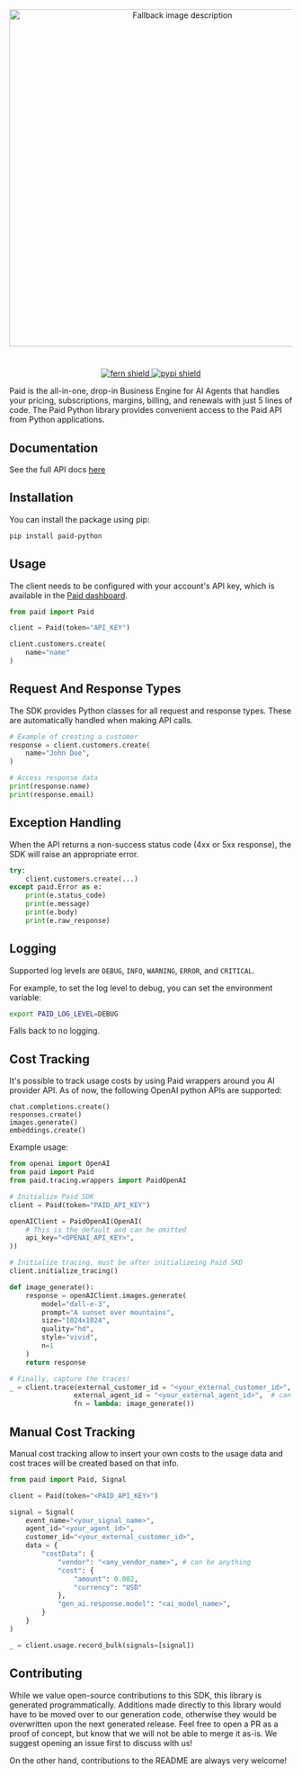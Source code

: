<div align="center">
    <picture>
        <source media="(prefers-color-scheme: dark)" srcset="./assets/paid_light.svg" width=600>
        <source media="(prefers-color-scheme: light)" srcset="./assets/paid_dark.svg" width=600>
        <img alt="Fallback image description" src="./assets/paid_light.svg" width=600>
    </picture>
</div>

#

<div align="center">
    <a href="https://buildwithfern.com?utm_source=github&utm_medium=github&utm_campaign=readme&utm_source=https%3A%2F%2Fgithub.com%2FAgentPaid%2Fpaid-python">
        <img src="https://img.shields.io/badge/%F0%9F%8C%BF-Built%20with%20Fern-brightgreen" alt="fern shield">
    </a>
    <a href="https://pypi.org/project/paid-python">
        <img src="https://img.shields.io/pypi/v/paid-python" alt="pypi shield">
    </a>
</div>

Paid is the all-in-one, drop-in Business Engine for AI Agents that handles your pricing, subscriptions, margins, billing, and renewals with just 5 lines of code.
The Paid Python library provides convenient access to the Paid API from Python applications.

## Documentation

See the full API docs [here](https://paid.docs.buildwithfern.com/api-reference/api-reference/customers/list)

## Installation

You can install the package using pip:

```bash
pip install paid-python
```

## Usage

The client needs to be configured with your account's API key, which is available in the [Paid dashboard](https://app.paid.ai/agent-integration/api-keys).

```python
from paid import Paid

client = Paid(token="API_KEY")

client.customers.create(
    name="name"
)
```

## Request And Response Types

The SDK provides Python classes for all request and response types. These are automatically handled when making API calls.

```python
# Example of creating a customer
response = client.customers.create(
    name="John Doe",
)

# Access response data
print(response.name)
print(response.email)
```

## Exception Handling

When the API returns a non-success status code (4xx or 5xx response), the SDK will raise an appropriate error.

```python
try:
    client.customers.create(...)
except paid.Error as e:
    print(e.status_code)
    print(e.message)
    print(e.body)
    print(e.raw_response)
```

## Logging

Supported log levels are `DEBUG`, `INFO`, `WARNING`, `ERROR`, and `CRITICAL`.

For example, to set the log level to debug, you can set the environment variable:

```bash
export PAID_LOG_LEVEL=DEBUG
```

Falls back to no logging.

## Cost Tracking

It's possible to track usage costs by using Paid wrappers around you AI provider API.
As of now, the following OpenAI python APIs are supported:

```
chat.completions.create()
responses.create()
images.generate()
embeddings.create()
```

Example usage:

```python
from openai import OpenAI
from paid import Paid
from paid.tracing.wrappers import PaidOpenAI

# Initialize Paid SDK
client = Paid(token="PAID_API_KEY")

openAIClient = PaidOpenAI(OpenAI(
    # This is the default and can be omitted
    api_key="<OPENAI_API_KEY>",
))

# Initialize tracing, must be after initializeing Paid SKD
client.initialize_tracing()

def image_generate():
    response = openAIClient.images.generate(
        model="dall-e-3",
        prompt="A sunset over mountains",
        size="1024x1024",
        quality="hd",
        style="vivid",
        n=1
    )
    return response

# Finally, capture the traces!
_ = client.trace(external_customer_id = "<your_external_customer_id>",
                external_agent_id = "<your_external_agent_id>",  # can optionally include external_agent_id to enable agent-level cost tracking
                fn = lambda: image_generate())
```

## Manual Cost Tracking

Manual cost tracking allow to insert your own costs to the usage data and
cost traces will be created based on that info.

```python
from paid import Paid, Signal

client = Paid(token="<PAID_API_KEY>")

signal = Signal(
    event_name="<your_signal_name>",
    agent_id="<your_agent_id>",
    customer_id="<your_external_customer_id>",
    data = {
        "costData": {
            "vendor": "<any_vendor_name>", # can be anything
            "cost": {
                "amount": 0.002,
                "currency": "USD"
            },
            "gen_ai.response.model": "<ai_model_name>",
        }
    }
)

_ = client.usage.record_bulk(signals=[signal])
```

## Contributing

While we value open-source contributions to this SDK, this library is generated programmatically.
Additions made directly to this library would have to be moved over to our generation code,
otherwise they would be overwritten upon the next generated release. Feel free to open a PR as
a proof of concept, but know that we will not be able to merge it as-is. We suggest opening
an issue first to discuss with us!

On the other hand, contributions to the README are always very welcome!
